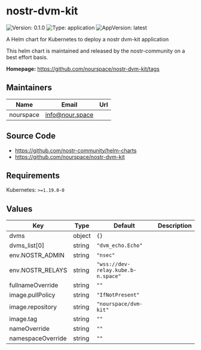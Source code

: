 # nostr-dvm-kit

![Version: 0.1.0](https://img.shields.io/badge/Version-0.1.0-informational?style=flat-square) ![Type: application](https://img.shields.io/badge/Type-application-informational?style=flat-square) ![AppVersion: latest](https://img.shields.io/badge/AppVersion-latest-informational?style=flat-square)

A Helm chart for Kubernetes to deploy a nostr dvm-kit application

This helm chart is maintained and released by the nostr-community on a best effort basis.

**Homepage:** <https://github.com/nourspace/nostr-dvm-kit/tags>

## Maintainers

| Name | Email | Url |
| ---- | ------ | --- |
| nourspace | <info@nour.space> |  |

## Source Code

* <https://github.com/nostr-community/helm-charts>
* <https://github.com/nourspace/nostr-dvm-kit>

## Requirements

Kubernetes: `>=1.19.0-0`

## Values

| Key | Type | Default | Description |
|-----|------|---------|-------------|
| dvms | object | `{}` |  |
| dvms_list[0] | string | `"dvm_echo.Echo"` |  |
| env.NOSTR_ADMIN | string | `"nsec"` |  |
| env.NOSTR_RELAYS | string | `"wss://dev-relay.kube.b-n.space"` |  |
| fullnameOverride | string | `""` |  |
| image.pullPolicy | string | `"IfNotPresent"` |  |
| image.repository | string | `"nourspace/dvm-kit"` |  |
| image.tag | string | `""` |  |
| nameOverride | string | `""` |  |
| namespaceOverride | string | `""` |  |
